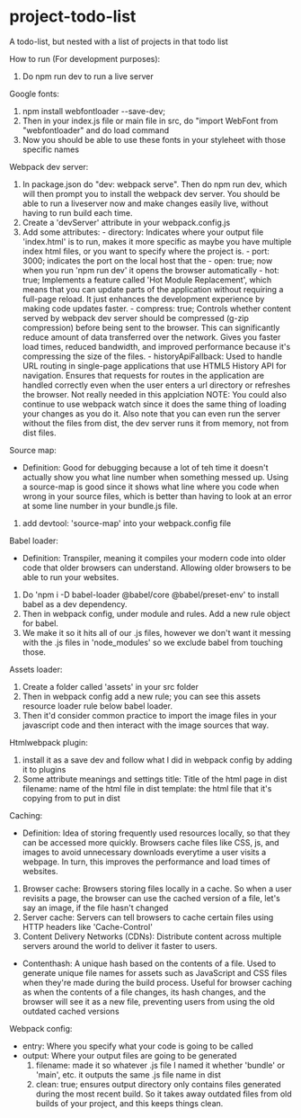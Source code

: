 # project-todo-list

A todo-list, but nested with a list of projects in that todo list

How to run (For development purposes):

1. Do npm run dev to run a live server

Google fonts:

1. npm install webfontloader --save-dev;
2. Then in your index.js file or main file in src, do "import WebFont from "webfontloader" and do load command
3. Now you should be able to use these fonts in your styleheet with those specific
   names

Webpack dev server:

1. In package.json do "dev: webpack serve". Then do npm run dev, which will
   then prompt you to install the webpack dev server. You should be able to
   run a liveserver now and make changes easily live, without having to run build
   each time.
2. Create a 'devServer' attribute in your webpack.config.js
3. Add some attributes: - directory: Indicates where your output file 'index.html' is to run, makes
   it more specific as maybe you have multiple index html files, or you want
   to specify where the project is. - port: 3000; indicates the port on the local host that the - open: true; now when you run 'npm run dev' it opens the browser automatically - hot: true; Implements a feature called 'Hot Module Replacement', which means
   that you can update parts of the application without requiring a full-page
   reload. It just enhances the development experience by making code updates
   faster. - compress: true; Controls whether content served by webpack dev server should be
   compressed (g-zip compression) before being sent to the browser. This can
   significantly reduce amount of data transferred over the network. Gives you
   faster load times, reduced bandwidth, and improved performance because it's compressing the size of the files. - historyApiFallback: Used to handle URL routing in single-page applications
   that use HTML5 History API for navigation. Ensures that requests for
   routes in the application are handled correctly even when the user enters
   a url directory or refreshes the browser. Not really needed in this
   applciation
   NOTE: You could also continue to use webpack watch since it does the same thing
   of loading your changes as you do it. Also note that you can even run the
   server without the files from dist, the dev server runs it from memory, not
   from dist files.

Source map:

-   Definition: Good for debugging because a lot of teh time it doesn't actually
    show you what line number when something messed up. Using a source-map is good
    since it shows what line where you code when wrong in your source files, which is
    better than having to look at an error at some line number in your bundle.js file.

1. add devtool: 'source-map' into your webpack.config file

Babel loader:

-   Definition: Transpiler, meaning it compiles your modern code into older code that
    older browsers can understand. Allowing older browsers to be able to run your
    websites.

1. Do 'npm i -D babel-loader @babel/core @babel/preset-env' to install babel as
   a dev dependency.
2. Then in webpack config, under module and rules. Add a new rule object for
   babel.
3. We make it so it hits all of our .js files, however we don't want it messing with the .js files in 'node_modules' so we exclude babel from touching those.

Assets loader:

1. Create a folder called 'assets' in your src folder
2. Then in webpack config add a new rule; you can see this assets resource
   loader rule below babel loader.
3. Then it'd consider common practice to import the image files in your javascript
   code and then interact with the image sources that way.

Htmlwebpack plugin:

1. install it as a save dev and follow what I did in webpack config by adding
   it to plugins
2. Some attribute meanings and settings
   title: Title of the html page in dist
   filename: name of the html file in dist
   template: the html file that it's copying from to put in dist

Caching:

-   Definition: Idea of storing frequently used resources locally, so that they
    can be accessed more quickly. Browsers cache files like CSS, js, and images to
    avoid unnecessary downloads everytime a user visits a webpage. In turn, this
    improves the performance and load times of websites.

1. Browser cache: Browsers storing files locally in a cache. So when a user
   revisits a page, the browser can use the cached version of a file, let's
   say an image, if the file hasn't changed
2. Server cache: Servers can tell browsers to cache certain files using
   HTTP headers like 'Cache-Control'
3. Content Delivery Networks (CDNs): Distribute content across multiple
   servers around the world to deliver it faster to users.

-   Contenthash: A unique hash based on the contents of a file. Used to generate
    unique file names for assets such as JavaScript and CSS files when they're
    made during the build process. Useful for browser caching as when the contents
    of a file changes, its hash changes, and the browser will see it as a new
    file, preventing users from using the old outdated cached versions

Webpack config:

-   entry: Where you specify what your code is going to be called
-   output: Where your output files are going to be generated
    1.  filename: made it so whatever .js file I named it whether 'bundle' or
        'main', etc. it outputs the same .js file name in dist
    2.  clean: true; ensures output directory only contains files generated during
        the most recent build. So it takes away outdated files from old builds of
        your project, and this keeps things clean.
